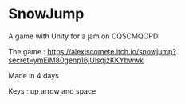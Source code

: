 # SnowJump
A game with Unity for a jam on CQSCMQOPDI

The game : https://alexiscomete.itch.io/snowjump?secret=ymEiM80genp16jUlsqjzKKYbwwk

Made in 4 days

Keys : up arrow and space 

